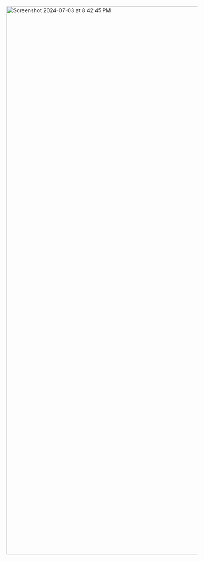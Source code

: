 <img width="1440" alt="Screenshot 2024-07-03 at 8 42 45 PM" src="https://github.com/DeepPatel2142/Profile/assets/77803421/4349b3b3-4f18-48ab-b1d8-3c440347f293">
